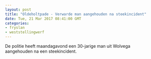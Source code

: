 ```yaml
---
layout: post
title: "Oldeholtpade - Verwarde man aangehouden na steekincident"
date: Tue, 21 Mar 2017 08:41:00 GMT
categories: 
- fryslan 
- weststellingwerf 
---
```


De politie heeft maandagavond een 30-jarige man uit Wolvega aangehouden na een steekincident.
